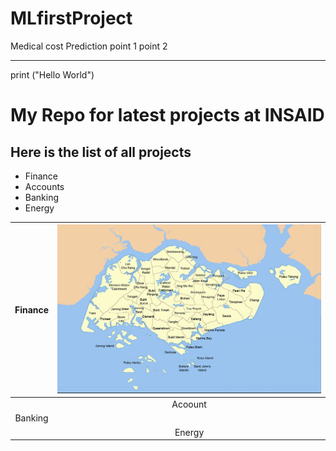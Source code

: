 # MLfirstProject
Medical cost Prediction 
point 1
point 2


------


print ("Hello World")
# My Repo for latest projects at INSAID

## Here is the list of all projects


- Finance
- Accounts
- Banking 
- Energy


| Finance  | ![Finance](https://raw.githubusercontent.com/gargidutta0602/MLfirstProject/main/images/Singapore_Map_Places_with_labels.png "Finance")  |
| :------------: | :------------: |
|   |   Acoount|
|  Banking  |   |
|   |   Energy  |
